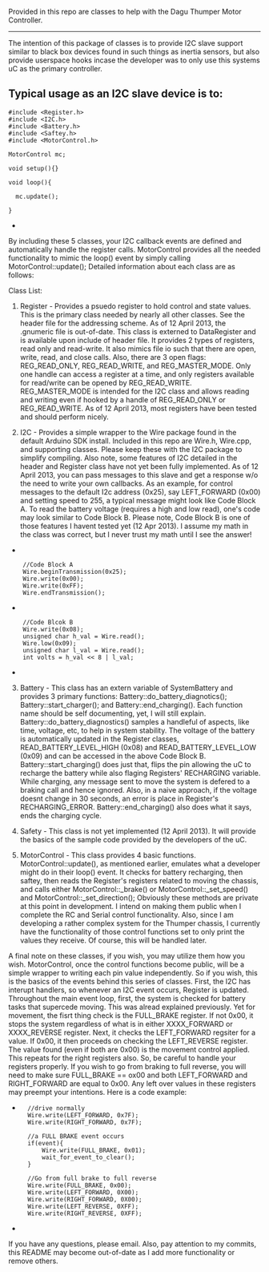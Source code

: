 Provided in this repo are classes to help with the Dagu Thumper Motor Controller.
_________________________________________________________________________________

The intention of this package of classes is to provide I2C slave support similar to black box devices found in 
such things as inertia sensors, but also provide userspace hooks incase the developer was to only use 
this systems uC as the primary controller. 

Typical usage as an I2C slave device is to:
-
    #include <Register.h>
    #include <I2C.h>
    #include <Battery.h>
    #include <Saftey.h>
    #include <MotorControl.h>
    
    MotorControl mc;
    
    void setup(){}
    
    void loop(){
    
      mc.update();
      
    }
-

By including these 5 classes, your I2C callback events are defined and automatically handle the register calls. MotorControl
provides all the needed functionality to mimic the loop() event by simply calling MotorControl::update(); Detailed information
about each class are as follows:

Class List:

  1) Register - Provides a psuedo register to hold control and state values. This is the primary class needed by nearly 
  all other classes. See the header file for the addressing scheme. As of 12 April 2013, the .gnumeric file is out-of-date.
  This class is externed to DataRegister and is available upon include of header file. It provides 2 types of registers,
  read only and read-write. It also mimics file io such that there are open, write, read, and close calls. Also, there are
  3 open flags: REG_READ_ONLY, REG_READ_WRITE, and REG_MASTER_MODE. Only one handle can access a register at a time, and
  only registers available for read/write can be opened by REG_READ_WRITE. REG_MASTER_MODE is intended for the I2C class 
  and allows reading and writing even if hooked by a handle of REG_READ_ONLY or REG_READ_WRITE. As of 12 April 2013,
  most registers have been tested and should perform nicely. 
  
  2) I2C - Provides a simple wrapper to the Wire package found in the default Arduino SDK install. Included in this repo
  are Wire.h, Wire.cpp, and supporting classes. Please keep these with the I2C package to simplify compiling. Also note,
  some features of I2C detailed in the header and Register class have not yet been fully implemented. As of 12 April 2013,
  you can pass messages to this slave and get a response w/o the need to write your own callbacks. As an example, for
  control messages to the default I2c address (0x25), say LEFT_FORWARD (0x00) and setting speed to 255, a typical message 
  might look like Code Block A. To read the battery voltage (requires a high and low read), one's code may look similar 
  to Code Block B. Please note, Code Block B is one of those features I havent tested yet (12 Apr 2013). I assume my math in the 
  class was correct, but I never trust my math until I see the answer!

-

        //Code Block A
        Wire.beginTransmission(0x25);
        Wire.write(0x00);
        Wire.write(0xFF);
        Wire.endTransmission();

-

        //Code Blcok B
        Wire.write(0x08);
        unsigned char h_val = Wire.read();
        Wire.low(0x09);
        unsigned char l_val = Wire.read();        
        int volts = h_val << 8 | l_val;
-

  3) Battery - This class has an extern variable of SystemBattery and provides 3 primary functions: Battery::do_battery_diagnotics();
  Battery::start_charger(); and Battery::end_charging(). Each function name should be self documenting, yet, I will still 
  explain. Battery::do_battery_diagnostics() samples a handleful of aspects, like time, voltage, etc, to help in system
  stability. The voltage of the battery is automatically updated in the Register classes, READ_BATTERY_LEVEL_HIGH (0x08) and
  READ_BATTERY_LEVEL_LOW (0x09) and can be accessed in the above Code Block B. Battery::start_charging() does just that, 
  flips the pin allowing the uC to recharge the battery while also flaging Registers' RECHARGING variable. While charging, any message sent to move the system is defered
  to a braking call and hence ignored. Also, in a naive approach, if the voltage doesnt change in 30 seconds, an 
  error is place in Register's RECHARGING_ERROR. Battery::end_charging() also does what it says, ends the charging cycle.
  
  4) Safety - This class is not yet implemented (12 April 2013). It will provide the basics of the sample code provided
  by the developers of the uC. 
  
  5) MotorControl - This class provides 4 basic functions. MotorControl::update(), as mentioned earlier, emulates what a 
  developer might do in their loop() event. It checks for battery recharging, then saftey, then reads the Register's 
  registers related to moving the chassis, and calls either MotorControl::_brake() or MotorControl::_set_speed() and 
  MotorControl::_set_direction(); Obviously these methods are private at this point in development. I intend on making them
  public when I complete the RC and Serial control functionality. Also, since I am developing a rather complex system
  for the Thumper chassis, I currently have the functionality of those control functions set to only print the 
  values they receive. Of course, this will be handled later.
  
  
A final note on these classes, if you wish, you may utilize them how you wish. MotorControl, once the control functions
become public, will be a simple wrapper to writing each pin value independently. So if you wish, this is the basics of the
events behind this series of classes. First, the I2C has interupt handlers, so whenever an I2C event occurs, Register is
updated. Throughout the main event loop, first, the system is checked for battery tasks that supercede moving. This was
alread explained previously. Yet for movement, the fisrt thing check is the FULL_BRAKE register. If not 0x00, it stops the 
system regardless of what is in either XXXX_FORWARD or XXXX_REVERSE register. Next, it checks the LEFT_FORWARD regsiter
for a value. If 0x00, it then proceeds on checking the LEFT_REVERSE register. The value found (even if both are 0x00) is
the movement control applied. This repeats for the right registers also. So, be careful to handle your registers properly.
If you wish to go from braking to full reverse, you will need to make sure FULL_BRAKE == ox00 and both LEFT_FORWARD and 
RIGHT_FORWARD are equal to 0x00. Any left over values in these registers may preempt your intentions. Here is a code example:

-
        //drive normally
        Wire.write(LEFT_FORWARD, 0x7F);
        Wire.write(RIGHT_FORWARD, 0x7F);

        //a FULL BRAKE event occurs
        if(event){
            Wire.write(FULL_BRAKE, 0x01);
            wait_for_event_to_clear();
        }

        //Go from full brake to full reverse
        Wire.write(FULL_BRAKE, 0x00);
        Wire.write(LEFT_FORWARD, 0X00);
        Wire.write(RIGHT_FORWARD, 0X00);
        Wire.write(LEFT_REVERSE, 0XFF);
        Wire.write(RIGHT_REVERSE, 0XFF);
- 

If you have any questions, please email. Also, pay attention to my commits, this README may become out-of-date
as I add more functionality or remove others.

